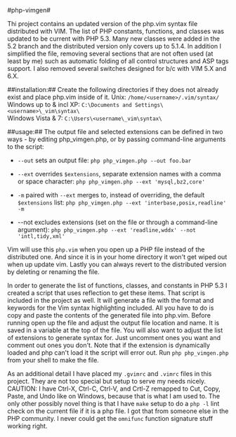 #php-vimgen#

Thi project contains an updated version of the php.vim syntax file distributed with VIM.
The list of PHP constants, functions, and classes was updated to be current with PHP 5.3.
Many new classes were added in the 5.2 branch and the distributed version only covers up
to 5.1.4. In addition I simplified the file, removing several sections that are not often
used (at least by me) such as automatic folding of all control structures and ASP tags
support. I also removed several switches designed for b/c with VIM 5.X and 6.X.

##installation:##
Create the following directories if they does not already exist and place php.vim inside of it.
Unix: `/home/<username>/.vim/syntax/`  
Windows up to & incl XP: `C:\Documents and Settings\<username>\_vim\syntax\`  
Windows Vista & 7: `C:\Users\<username\_vim\syntax\`

##usage:##
The output file and selected extensions can be defined in two ways - by editing php_vimgen.php,
or by passing command-line arguments to the script:

* `--out` sets an output file:
```php php_vimgen.php --out foo.bar```

* `--ext` overrides `$extensions`, separate extension names with a comma or space character:
```php php_vimgen.php --ext 'mysql,bz2,core'```

* `-m` paired with `--ext` merges to, instead of overriding, the default `$extensions` list:
```php php_vimgen.php --ext 'interbase,posix,readline' -m```


* --not excludes extensions (set on the file or through a command-line argument):
```php php_vimgen.php --ext 'readline,wddx' --not 'intl,tidy,xml'```


Vim will use this `php.vim` when you open up a PHP file instead of the distributed one. And
since it is in your home directory it won't get wiped out when up update vim. Lastly you
can always revert to the distributed version by deleting or renaming the file.

In order to generate the list of functions, classes, and constants in PHP 5.3 I created a
script that uses reflection to get these items. That script is included in the project as
well. It will generate a file with the format and keywords for the Vim syntax highlighting
included. All you have to do is copy and paste the contents of the generated file into
php.vim. Before running open up the file and adjust the output file location and name.
It is saved in a variable at the top of the file. You will also want to adjust the list
of extensions to generate syntax for. Just uncomment ones you want and comment out ones
you don't. Note that if the extension is dynamically loaded and php can't load it the
script will error out. Run `php php_vimgen.php` from your shell to make the file.
 
As an additional detail I have placed my `.gvimrc` and `.vimrc` files in this project. They
are not too special but setup to serve my needs nicely. CAUTION: I have Ctrl-X, Ctrl-C,
Ctrl-V, and Crtl-Z remapped to Cut, Copy, Paste, and Undo like on Windows, because that
is what I am used to. The only other possibly novel thing is that I have `make` setup
to do a `php -l` lint check on the current file if it is a php file. I got that from
someone else in the PHP community. I never could get the `omnifunc` function signature
stuff working right.
